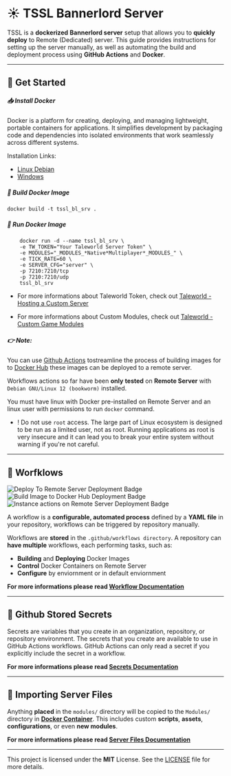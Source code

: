 # ☀ TSSL Bannerlord Server

TSSL is a **dockerized** **Bannerlord server** setup that allows you to **quickly deploy** to Remote (Dedicated) server. This guide provides instructions for setting up the server manually, as well as automating the build and deployment process using **GitHub Actions** and **Docker**.

---

## 🚀 Get Started

##### 📥 Install Docker
 Docker is a platform for creating, deploying, and managing lightweight, portable containers for applications. It simplifies development by packaging code and dependencies into isolated environments that work seamlessly across different systems.

Installation Links:
- [Linux Debian](https://docs.docker.com/engine/install/debian/)
- [Windows](https://docs.docker.com/desktop/setup/install/windows-install/) 


##### 🔧 Build Docker Image
```
docker build -t tssl_bl_srv .
```

##### 🚀 Run Docker Image
```
    docker run -d --name tssl_bl_srv \
    -e TW_TOKEN="Your Taleworld Server Token" \
    -e MODULES="_MODULES_*Native*Multiplayer*_MODULES_" \
    -e TICK_RATE=60 \
    -e SERVER_CFG="server" \
    -p 7210:7210/tcp
    -p 7210:7210/udp
    tssl_bl_srv
```

- For more informations about Taleworld Token, check out [Taleworld - Hosting a Custom Server](https://moddocs.bannerlord.com/multiplayer/hosting_server/)

- For more informations about Custom Modules, check out [Taleworld - Custom Game Modules](https://moddocs.bannerlord.com/multiplayer/custom_game_mode/)

##### 👉 Note: 

You can use [Github Actions](https://docs.github.com/en/actions) tostreamline the process of building images for to [Docker Hub](https:/hub.docker.com) these images can be deployed to a remote server. 

Workflows actions so far have been **only** **tested** on **Remote Server** with `Debian GNU/Linux 12 (bookworm)` installed.

You must have linux with Docker pre-installed on Remote Server and an linux user with permissions to run `docker` command. 
- ! Do not use `root` access. The large part of Linux ecosystem is designed to be run as a limited user, not as root. Running applications as root is very insecure and it can lead you to break your entire system without warning if you're not careful.

---

## 🚀 Worfklows

![Deploy To Remote Server Deployment Badge](https://github.com/vojinpavlovic/tssl_bl_srv/actions/workflows/deploy-instance.yml/badge.svg) ![Build Image to Docker Hub Deployment Badge](https://github.com/vojinpavlovic/tssl_bl_srv/actions/workflows/build-image.yml/badge.svg) ![Instance actions on Remote Server Deployment Badge](https://github.com/vojinpavlovic/tssl_bl_srv/actions/workflows/instance-actions.yml/badge.svg)

A workflow is a **configurable, automated process** defined by a **YAML file** in your repository, workflows can be triggered by repository manually.

Workflows are **stored** in the `.github/workflows directory`. A repository can **have multiple** workflows, each performing tasks, such as:
- **Building** and **Deploying** Docker Images
- **Control** Docker Containers on Remote Server
- **Configure** by enviornment or in default enviornment

**For more informations please read [Workflow Documentation](https://github.com/vojinpavlovic/tssl_bl_srv/blob/main/docs/workflows.md)**

---

## 🔐 Github Stored Secrets

Secrets are variables that you create in an organization, repository, or repository environment. The secrets that you create are available to use in GitHub Actions workflows. GitHub Actions can only read a secret if you explicitly include the secret in a workflow.

**For more informations please read [Secrets Documentation](https://github.com/vojinpavlovic/tssl_bl_srv/blob/main/docs/secrets.md)**

---

## 📁 Importing Server Files

Anything **placed** in the `modules/` directory will be copied to the `Modules/` directory in **[Docker Container](https://www.docker.com/resources/what-container/)**. This includes custom **scripts**, **assets**, **configurations**, or even **new modules**.

**For more informations please read [Server Files Documentation](https://github.com/vojinpavlovic/tssl_bl_srv/blob/main/docs/server-files.md)**

---

This project is licensed under the **MIT** License. See the [LICENSE](https://github.com/vojinpavlovic/tssl_bl_srv/blob/main/LICENSE) file for more details.
